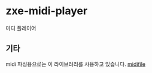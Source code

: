 # zxe-midi-player
미디 플레이어

## 기타
midi 파싱용으로는 이 라이브러리를 사용하고 있습니다.
[midifile](https://github.com/nfroidure/midifile)